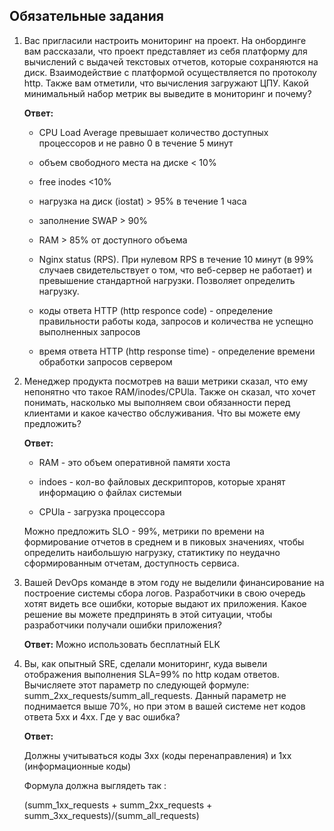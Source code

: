 ## Обязательные задания

1. Вас пригласили настроить мониторинг на проект. На онбординге вам рассказали, что проект представляет из себя 
платформу для вычислений с выдачей текстовых отчетов, которые сохраняются на диск. Взаимодействие с платформой 
осуществляется по протоколу http. Также вам отметили, что вычисления загружают ЦПУ. Какой минимальный набор метрик вы
выведите в мониторинг и почему?

    **Ответ:**

    - CPU Load Average превышает количество доступных процессоров и не равно 0 в течение 5 минут

    - объем свободного места на диске < 10%

    - free inodes <10%

    - нагрузка на диск (iostat) > 95% в течение 1 часа

    - заполнение SWAP > 90%

    - RAM > 85% от доступного объема

    - Nginx status (RPS). При нулевом RPS в течение 10 минут (в 99% случаев свидетельствует о том, что веб-сервер не работает) и  превышение стандартной нагрузки. Позволяет определить нагрузку.

    - коды ответа HTTP (http responce code) - определение правильности работы кода, запросов и количества не успещно выполненных запросов

    - время ответа HTTP (http response time) - определение времени обработки запросов сервером


2. Менеджер продукта посмотрев на ваши метрики сказал, что ему непонятно что такое RAM/inodes/CPUla. Также он сказал, 
что хочет понимать, насколько мы выполняем свои обязанности перед клиентами и какое качество обслуживания. Что вы 
можете ему предложить?

    **Ответ:**

    - RAM - это объем оперативной памяти хоста
    
    - indoes - кол-во файловых дескрипторов, которые хранят информацию о файлах системыи
    
    - CPUla - загрузка процессора

    Можно предложить SLO - 99%, метрики по времени на формирование отчетов в среднем и в пиковых значениях, чтобы определить наибольшую нагрузку, статиктику по неудачно сформированным отчетам, доступность сервиса.


3. Вашей DevOps команде в этом году не выделили финансирование на построение системы сбора логов. Разработчики в свою 
очередь хотят видеть все ошибки, которые выдают их приложения. Какое решение вы можете предпринять в этой ситуации, чтобы разработчики получали ошибки приложения?

    **Ответ:** Можно использовать бесплатный ELK

4. Вы, как опытный SRE, сделали мониторинг, куда вывели отображения выполнения SLA=99% по http кодам ответов. 
Вычисляете этот параметр по следующей формуле: summ_2xx_requests/summ_all_requests. Данный параметр не поднимается выше 
70%, но при этом в вашей системе нет кодов ответа 5xx и 4xx. Где у вас ошибка?


    **Ответ:**

    Должны учитываться коды 3xx (коды перенаправления) и 1xx (информационные коды)

    Формула должна выглядеть так : 

    (summ_1xx_requests + summ_2xx_requests + summ_3xx_requests)/(summ_all_requests)